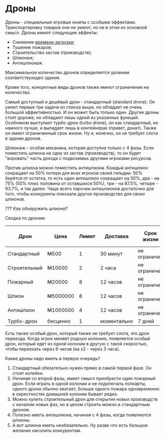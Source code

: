 # Дроны

Дроны - специальные игровые юниты с особыми эффектами. Транспортировку товаров они не умеют, но не в этом их основной смысл. Дроны имеют следующие эффекты:

* Снижение [времени загрузки](wt.md);
* Тушение пожаров;
* Строительство застав (производств);
* Шпионаж;
* Антишпионаж.

Максимальное количество дронов определяется уровнем соответствующео здания.

Кроме того, конкретные виды дронов также имеют ограничение на количество.

Самый доступный и дешёвый дрон - стандартный (standard drone). Он умеет первые три задачи из списка выше, но обладает не очень большой эффективностью. И он
может быть только один. Другие дроны стоят дороже, но обладают лишь одной из указанных функций. Особняком выступает турбо-дрон (turbo drone), он как стандартный,
но намного лучше, и выпадает лишь в контейнерах (привет, донат). Также он имеет ограниченный срок жизни. Ну и, конечно, он не требует слота в здании дронов.

Шпионаж - особая механика, которая доступна только с 4 фазы. Если поместить шпиона на одну из застав (производств), то он будет "воровать" часть дохода
с подвозимых другими игроками ресурсов.

Против шпиона можно поместить антишпиона. Каждый антишпион сокращает на 50% потери для всех игроков своей гильдии. 50% берётся от остатка, то есть один
антишпион сокращает на 50%, два - на 75% (50% плюс половина от оставшихся 50%), три - на 87.5%, четыре - 93.7%, и так далее. Чаще всего парочки антишпионов
достаточно для того, чтобы конкуренты поискали другое производство для своих шпионов.

*??? Как обнаружить шпиона?*

Сводка по дронам:

 Дрон         | Цена            | Лимит | Доставка    | Срок жизни   | Скорость | Эффект времени загрузки | Строительный эффект | Пожарный эффект | Другое
--------------|-----------------|-------|-------------|--------------|----------|-------------------------|---------------------|-----------------|------------------
 Стандартный  | <s>M</s>500     | 1     | 30 минут    | не ограничен | 10 км/ч  | 20%                     | 10                  | 30              |
 Строительный | <s>M</s>10000   | 2     | 2 часа      | не ограничен | 8 км/ч   | -                       | 30                  | -               |
 Пожарный     | <s>M</s>20000   | 8     | 12 часов    | не ограничен | 50 км/ч  | -                       | -                   | 70              |
 Шпион        | <s>M</s>5000000 | 8     | 12 часов    | не ограничен | 12 км/ч  | -                       | -                   | 70              | шпионаж
 Антишпион    | <s>M</s>1000000 | 4     | 12 часов    | не ограничен | 13 км/ч  | -                       | -                   | -               | антишпионаж 50%
 Турбо-дрон   | бесценно        | 1     | моментально | 7 дней       | 100 км/ч | 20%                     | 20                  | 80              |

Есть также особый дрон, который также не требует слота, это дрон переезда. Когда игрок меняет родную колонию, появляется особый дрон, который едет из одной колонии
в другую с такой скоростью, чтобы переехать через 6 часов (на x2 - через 3 часа).

Какие дроны надо иметь в первую очередь?

1. Стандартный обязательно нужен прямо в самой первой фазе. Он стоит копейки.
2. Начиная со второй фазы, имеет смысл приобрести один пожарный дрон. Если играть в одной колонии и не подключать полкарты, одного дрона обычно хватает,
больше одного пожара одновременно в окрестностях домашней колонии бывает редко.
3. Можно купить строительный дрон для открытия новых производств с началом новых фаз, но в целом строить можно и стандартным дроном.
4. Полезно иметь антишпиона, начиная с 4 фазы, когда появляются шпионы.
5. А вот шпиона иметь необязательно. Ну разве что есть большое желание насолить конкурентам.
